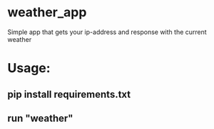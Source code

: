 # weather_app

Simple app that gets your ip-address and response with the current weather 

# Usage:
## pip install requirements.txt
## run "weather"
